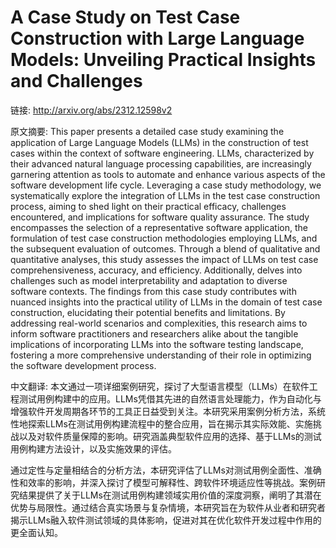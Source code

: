 # A Case Study on Test Case Construction with Large Language Models: Unveiling Practical Insights and Challenges

链接: http://arxiv.org/abs/2312.12598v2

原文摘要:
This paper presents a detailed case study examining the application of Large
Language Models (LLMs) in the construction of test cases within the context of
software engineering. LLMs, characterized by their advanced natural language
processing capabilities, are increasingly garnering attention as tools to
automate and enhance various aspects of the software development life cycle.
Leveraging a case study methodology, we systematically explore the integration
of LLMs in the test case construction process, aiming to shed light on their
practical efficacy, challenges encountered, and implications for software
quality assurance. The study encompasses the selection of a representative
software application, the formulation of test case construction methodologies
employing LLMs, and the subsequent evaluation of outcomes. Through a blend of
qualitative and quantitative analyses, this study assesses the impact of LLMs
on test case comprehensiveness, accuracy, and efficiency. Additionally, delves
into challenges such as model interpretability and adaptation to diverse
software contexts. The findings from this case study contributes with nuanced
insights into the practical utility of LLMs in the domain of test case
construction, elucidating their potential benefits and limitations. By
addressing real-world scenarios and complexities, this research aims to inform
software practitioners and researchers alike about the tangible implications of
incorporating LLMs into the software testing landscape, fostering a more
comprehensive understanding of their role in optimizing the software
development process.

中文翻译:
本文通过一项详细案例研究，探讨了大型语言模型（LLMs）在软件工程测试用例构建中的应用。LLMs凭借其先进的自然语言处理能力，作为自动化与增强软件开发周期各环节的工具正日益受到关注。本研究采用案例分析方法，系统性地探索LLMs在测试用例构建流程中的整合应用，旨在揭示其实际效能、实施挑战以及对软件质量保障的影响。研究涵盖典型软件应用的选择、基于LLMs的测试用例构建方法设计，以及实施效果的评估。

通过定性与定量相结合的分析方法，本研究评估了LLMs对测试用例全面性、准确性和效率的影响，并深入探讨了模型可解释性、跨软件环境适应性等挑战。案例研究结果提供了关于LLMs在测试用例构建领域实用价值的深度洞察，阐明了其潜在优势与局限性。通过结合真实场景与复杂情境，本研究旨在为软件从业者和研究者揭示LLMs融入软件测试领域的具体影响，促进对其在优化软件开发过程中作用的更全面认知。
